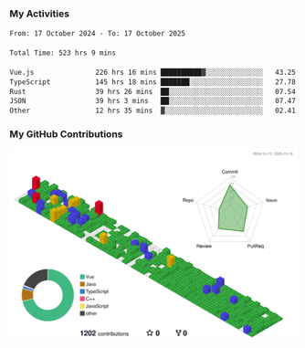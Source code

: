 ### My Activities

<!--START_SECTION:waka-->

```txt
From: 17 October 2024 - To: 17 October 2025

Total Time: 523 hrs 9 mins

Vue.js               226 hrs 16 mins ██████████▓░░░░░░░░░░░░░░   43.25 %
TypeScript           145 hrs 18 mins ███████░░░░░░░░░░░░░░░░░░   27.78 %
Rust                 39 hrs 26 mins  ██░░░░░░░░░░░░░░░░░░░░░░░   07.54 %
JSON                 39 hrs 3 mins   ██░░░░░░░░░░░░░░░░░░░░░░░   07.47 %
Other                12 hrs 35 mins  ▓░░░░░░░░░░░░░░░░░░░░░░░░   02.41 %
```

<!--END_SECTION:waka-->

### My GitHub Contributions

![](./profile-3d-contrib/profile-gitblock.svg)
